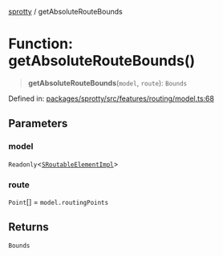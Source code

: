 
[sprotty](../globals) / getAbsoluteRouteBounds

# Function: getAbsoluteRouteBounds()

> **getAbsoluteRouteBounds**(`model`, `route`): `Bounds`

Defined in: [packages/sprotty/src/features/routing/model.ts:68](https://github.com/eclipse-sprotty/sprotty/blob/f9b2433481cc27a1ac0c92d525a92039ae7f6c76/packages/sprotty/src/features/routing/model.ts#L68)

## Parameters

### model

`Readonly`\<[`SRoutableElementImpl`](../Class.SRoutableElementImpl)\>

### route

`Point`[] = `model.routingPoints`

## Returns

`Bounds`
